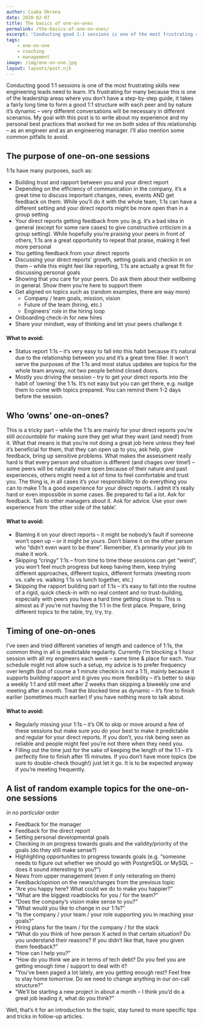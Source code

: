 ```yaml
---
author: Csaba Okrona
date: 2020-02-07
title: The basics of one-on-ones
permalink: /the-basics-of-one-on-ones/
excerpt: 'Conducting good 1:1 sessions is one of the most frustrating skills new engineering leads need to learn. Read about best practices that worked for me on both sides of this relationship – as an engineer and as an engineering manager. I’ll also mention some common pitfalls to avoid.'
tags:
    - one-on-one
    - coaching
    - management
image: /img/one-on-one.jpg
layout: layouts/post.njk
---
```


Conducting good 1:1 sessions is one of the most frustrating skills new engineering leads need to learn. It’s frustrating for many because this is one of the leadership areas where you don’t have a step-by-step guide, it takes a fairly long time to form a good 1:1 structure with each peer and by nature it’s dynamic – very different conversations will be necessary in different scenarios. My goal with this post is to write about my experience and my personal best practices that worked for me on both sides of this relationship – as an engineer and as an engineering manager. I’ll also mention some common pitfalls to avoid.

## The purpose of one-on-one sessions

1:1s have many purposes, such as:

-   Building trust and rapport between you and your direct report
-   Depending on the efficiency of communication in the company, it’s a great time to discuss important changes, news, events AND get feedback on them. While you’ll do it with the whole team, 1:1s can have a different setting and your direct reports might be more open than in a group setting
-   Your direct reports getting feedback from you (e.g. it’s a bad idea in general (except for some rare cases) to give constructive criticism in a group setting). While hopefully you’re praising your peers in front of others, 1:1s are a great opportunity to repeat that praise, making it feel more personal
-   You getting feedback from your direct reports
-   Discussing your direct reports’ growth, setting goals and checkin in on them – while this might feel like reporting, 1:1s are actually a great fit for discussing personal goals
-   Showing that you care for your peers. Do ask them about their wellbeing in general. Show them you’re here to support them
-   Get aligned on topics such as (random examples, there are way more)
    -   Company / team goals, mission, vision
    -   Future of the team (hiring, etc.)
    -   Engineers’ role in the hiring loop
-   Onboarding check-in for new hires
-   Share your mindset, way of thinking and let your peers challenge it

<script async data-uid="5028433b2d" src="https://ochronus-online.ck.page/5028433b2d/index.js"></script>

#### What to avoid:

-   Status report 1:1s – it’s very easy to fall into this habit because it’s natural due to the relationship between you and it’s a great time filler. It won’t serve the purposes of the 1:1s and most status updates are topics for the whole team anyway, not two people behind closed doors.
-   Mostly you driving the session – try to get your direct reports into the habit of ‘owning’ the 1:1s. It’s not easy but you can get there, e.g. nudge them to come with topics prepared. You can remind them 1-2 days before the session.

## Who ‘owns’ one-on-ones?

This is a tricky part – while the 1:1s are mainly for your direct reports you’re still _accountable_ for making sure they get what they want (and need!) from it. What that means is that you’re not doing a great job here unless they feel it’s beneficial for them, that they can open up to you, ask help, give feedback, bring up sensitive problems. What makes the assessment really hard is that every person and situation is different (and chages over time!) – some peers will be naturally more open because of their nature and past experiences, others might need a lot of time to feel comfortable and trust you. The thing is, in all cases it’s your responsibility to do everything you can to make 1:1s a good experience for your direct reports. I admit it’s really hard or even impossible in some cases. Be prepared to fail a lot. Ask for feedback. Talk to other managers about it. Ask for advice. Use your own experience from ‘the other side of the table’.

#### What to avoid:

-   Blaming it on your direct reports – it might be nobody’s fault if someone won’t open up – or it might be yours. Don’t blame it on the other person who “didn’t even want to be there”. Remember, it’s primarily your job to make it work.
-   Skipping “cringy” 1:1s – from time to time these sessions can get “weird”, you won’t feel much progress but keep having them, keep trying different approaches, different topics, different formats (meeting room vs. cafe vs. walking 1:1s vs lunch together, etc.)
-   Skipping the rapport building part of 1:1s – it’s easy to fall into the routine of a rigid, quick check-in with no real content and no trust-building, especially with peers you have a hard time getting close to. This is almost as if you’re not having the 1:1 in the first place. Prepare, bring different topics to the table, try, try, try.

## Timing of one-on-ones

I’ve seen and tried different varieties of length and cadence of 1:1s, the common thing in all is predictable regularity. Currently I’m blocking a 1 hour session with all my engineers each week – same time & place for each. Your schedule might not allow such a setup, my advice is to prefer frequency over length (but of course a 1 minute checkin is _not_ a 1:1), mainly because it supports building rapport and it gives you more flexibility – it’s better to skip a weekly 1:1 and still meet after 2 weeks than skipping a biweekly one and meeting after a month. Treat the blocked time as dynamic – it’s fine to finish earlier (sometimes much earlier) if you have nothing more to talk about.

#### What to avoid:

-   Regularly missing your 1:1s – it’s OK to skip or move around a few of these sessions but make sure you do your best to make it predictable and regular for your direct reports. If you don’t, you risk being seen as reliable and people might feel you’re not there when they need you.
-   Filling out the time just for the sake of keeping the length of the 1:1 – it’s perfectly fine to finish after 15 minutes. If you don’t have more topics (be sure to double-check though!) just let it go. It is to be expected anyway if you’re meeting frequently.

## A list of random example topics for the one-on-one sessions

_in no particular order_

-   Feedback for the manager
-   Feedback for the direct report
-   Setting personal developmental goals
-   Checking in on progress towards goals and the validity/priority of the goals (do they still make sense?)
-   Highlighting opportunities to progress towards goals (e.g. “someone needs to figure out whether we should go with PostgreSQL or MySQL – does it sound interesting to you?”)
-   News from upper management (even if only reiterating on them)
-   Feedback/opinion on the news/changes from the previous topic
-   “Are you happy here? What could we do to make you happier?”
-   “What are the biggest roadblocks for you / for the team?”
-   “Does the company’s vision make sense to you?”
-   “What would you like to change in our 1:1s?”
-   “Is the company / your team / your role supporting you in reaching your goals?”
-   Hiring plans for the team / for the company / for the stack
-   “What do you think of how person X acted in that certain situation? Do you understand their reasons? If you didn’t like that, have you given them feedback?”
-   “How can I help you?”
-   “How do you think we are in terms of tech debt? Do you feel you are getting enough time / support to deal with it?
-   “You’ve been paged a lot lately, are you getting enough rest? Feel free to stay home tomorrow. Do we need to change anything in our on-call structure?”
-   “We’ll be starting a new project in about a month – I think you’d do a great job leading it, what do you think?”

Well, that’s it for an introduction to the topic, stay tuned to more specific tips and tricks in follow-up articles.
